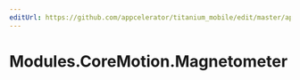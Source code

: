 ```yaml
---
editUrl: https://github.com/appcelerator/titanium_mobile/edit/master/apidoc/Magnetometer.yml
---
```

# Modules.CoreMotion.Magnetometer

<TypeHeader/>

<ApiDocs/>
